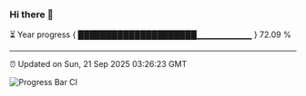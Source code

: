 ### Hi there 👋

⏳ Year progress { █████████████████████▁▁▁▁▁▁▁▁▁ } 72.09 %

---

⏰ Updated on Sun, 21 Sep 2025 03:26:23 GMT

![Progress Bar CI](https://github.com/IshwaranRudhara/GIT-ACTION/workflows/Progress%20Bar%20CI/badge.svg)
